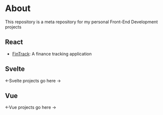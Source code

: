 # About

This repository is a meta repository for my personal Front-End Development projects

## React
- [FinTrack](https://github.com/farhaan-mukarram/fin-track): A finance tracking application

## Svelte

<-Svelte projects go here ->

## Vue

<-Vue projects go here ->
